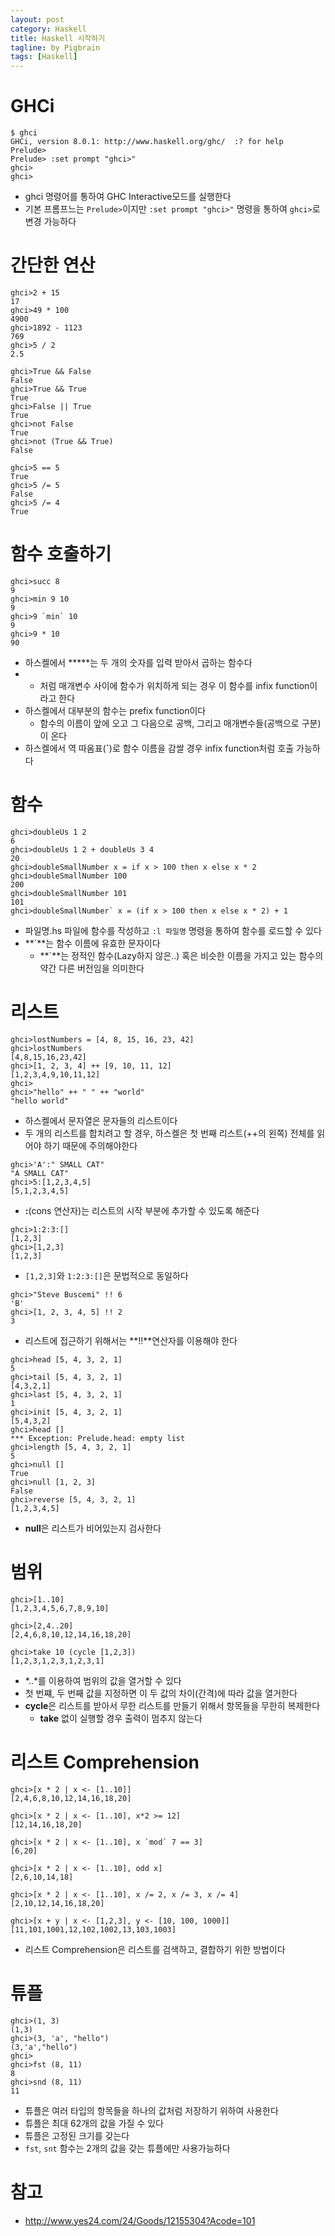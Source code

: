 ```yaml
---
layout: post
category: Haskell
title: Haskell 시작하기  
tagline: by Pigbrain
tags: [Haskell]
---
```


<!--more-->


# GHCi
```
$ ghci
GHCi, version 8.0.1: http://www.haskell.org/ghc/  :? for help
Prelude>
Prelude> :set prompt "ghci>"
ghci>
ghci>
``` 
* ghci 명령어를 통하여 GHC Interactive모드를 실행한다  
* 기본 프롬프느는 `Prelude>`이지만  `:set prompt "ghci>"` 명령을 통하여 `ghci>`로 변경 가능하다  

# 간단한 연산  
```
ghci>2 + 15
17
ghci>49 * 100
4900
ghci>1892 - 1123
769
ghci>5 / 2
2.5

ghci>True && False
False
ghci>True && True
True
ghci>False || True
True
ghci>not False
True
ghci>not (True && True)
False

ghci>5 == 5
True
ghci>5 /= 5
False
ghci>5 /= 4
True
```

# 함수 호출하기  
```
ghci>succ 8
9
ghci>min 9 10
9
ghci>9 `min` 10
9
ghci>9 * 10 
90
``` 

* 하스켈에서 **\***는 두 개의 숫자를 입력 받아서 곱하는 함수다  
* * 처럼 매개변수 사이에 함수가 위치하게 되는 경우 이 함수를 infix function이라고 한다  
* 하스켈에서 대부분의 함수는 prefix function이다  
	* 함수의 이름이 앞에 오고 그 다음으로 공백, 그리고 매개변수들(공백으로 구분)이 온다  
* 하스켈에서 역 따옴표(**`**)로 함수 이름을 감쌀 경우 infix function처럼 호출 가능하다  

# 함수   
```
ghci>doubleUs 1 2
6
ghci>doubleUs 1 2 + doubleUs 3 4
20
ghci>doubleSmallNumber x = if x > 100 then x else x * 2
ghci>doubleSmallNumber 100
200
ghci>doubleSmallNumber 101
101
ghci>doubleSmallNumber` x = (if x > 100 then x else x * 2) + 1

```

* 파일명.hs 파일에 함수를 작성하고 `:l 파일명` 명령을 통하여 함수를 로드할 수 있다   
* **`**는 함수 이름에 유효한 문자이다  
	* **`**는 정적인 함수(Lazy하지 않은..) 혹은 비슷한 이름을 가지고 있는 함수의 약간 다른 버전임을 의미한다  
  
# 리스트 
```
ghci>lostNumbers = [4, 8, 15, 16, 23, 42]
ghci>lostNumbers
[4,8,15,16,23,42]
ghci>[1, 2, 3, 4] ++ [9, 10, 11, 12]
[1,2,3,4,9,10,11,12]
ghci>
ghci>"hello" ++ " " ++ "world"
"hello world"
```
* 하스켈에서 문자열은 문자들의 리스트이다  
* 두 개의 리스트를 합치려고 할 경우, 하스켈은 첫 번째 리스트(++의 왼쪽) 전체를 읽어야 하기 때문에 주의해야한다  
  
```
ghci>'A':" SMALL CAT"
"A SMALL CAT"
ghci>5:[1,2,3,4,5]
[5,1,2,3,4,5]
```
  
* **:**(cons 연산자)는 리스트의 시작 부분에 추가할 수 있도록 해준다  
  
```
ghci>1:2:3:[]
[1,2,3]
ghci>[1,2,3]
[1,2,3]
```
* `[1,2,3]`와 `1:2:3:[]`은 문법적으로 동일하다  

```
ghci>"Steve Buscemi" !! 6
'B'
ghci>[1, 2, 3, 4, 5] !! 2
3
```
* 리스트에 접근하기 위해서는 **!!**연산자를 이용해야 한다    
  
```
ghci>head [5, 4, 3, 2, 1]
5
ghci>tail [5, 4, 3, 2, 1]
[4,3,2,1]
ghci>last [5, 4, 3, 2, 1]
1
ghci>init [5, 4, 3, 2, 1]
[5,4,3,2]
ghci>head []
*** Exception: Prelude.head: empty list
ghci>length [5, 4, 3, 2, 1]
5
ghci>null []
True
ghci>null [1, 2, 3]
False
ghci>reverse [5, 4, 3, 2, 1]
[1,2,3,4,5]
```  
* **null**은 리스트가 비어있는지 검사한다  
  
# 범위  
 
```
ghci>[1..10]
[1,2,3,4,5,6,7,8,9,10]

ghci>[2,4..20]
[2,4,6,8,10,12,14,16,18,20]

ghci>take 10 (cycle [1,2,3])
[1,2,3,1,2,3,1,2,3,1]
```
* *..*를 이용하여 범위의 값을 열거할 수 있다  
* 첫 번쨰, 두 번째 값을 지정하면 이 두 값의 차이(간격)에 따라 값을 열거한다  
* **cycle**은 리스트를 받아서 무한 리스트를 만들기 위해서 항목들을 무한히 복제한다  
	* **take** 없이 실행할 경우 출력이 멈추지 않는다  

# 리스트 Comprehension  
```
ghci>[x * 2 | x <- [1..10]]
[2,4,6,8,10,12,14,16,18,20]

ghci>[x * 2 | x <- [1..10], x*2 >= 12]
[12,14,16,18,20]

ghci>[x * 2 | x <- [1..10], x `mod` 7 == 3]
[6,20]

ghci>[x * 2 | x <- [1..10], odd x]
[2,6,10,14,18]

ghci>[x * 2 | x <- [1..10], x /= 2, x /= 3, x /= 4]
[2,10,12,14,16,18,20]

ghci>[x + y | x <- [1,2,3], y <- [10, 100, 1000]]
[11,101,1001,12,102,1002,13,103,1003]
``` 
* 리스트 Comprehension은 리스트를 검색하고, 결합하기 위한 방법이다  

# 튜플  
```
ghci>(1, 3)
(1,3)
ghci>(3, 'a', "hello")
(3,'a',"hello")
ghci>
ghci>fst (8, 11)
8
ghci>snd (8, 11)
11
```
* 튜플은 여러 타입의 항목들을 하나의 값처럼 저장하기 위하여 사용한다  
* 튜플은 최대 62개의 값을 가질 수 있다  
* 튜플은 고정된 크기를 갖는다  
* `fst`, `snt` 함수는 2개의 값을 갖는 튜플에만 사용가능하다  
 
  
# 참고 
* http://www.yes24.com/24/Goods/12155304?Acode=101  